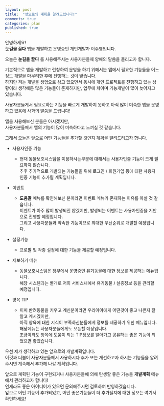 ```yaml
---
layout: post
title:  "앞으로의 계획을 알려드립니다!"
comments: true
categories: plan
published: true
---
```


안녕하세요!  
**눈길을 끌다** 앱을 개발하고 운영중인 개인개발자 이주영입니다.  

오늘은 **눈길을 끌다** 를 사용해주시는 사용자분들께 양해의 말씀을 올리고자 합니다.  

기본적으로 앱을 개발하고 런칭하여 운영을 하기 위해서는 앱에서 필요한 기능들을 어느정도 개발을 마무리한 후에 진행하는 것이 맞습니다.  
하지만 저는 개발을 생업으로 삼고 있으면서 동시에 개인 프로젝트를 진행하고 있는 상황이라 생각해둔 많은 기능들이 존재하지만, 업무에 치이며 기능개발이 많이 늦어지고 있습니다.  

사용자분들게서 필요로하는 기능을 빠르게 개발하지 못하고 아직 많이 미숙한 앱을 운영하고 있음에 사과의 말씀을 드립니다!  

앱을 사용해보신 분들은 아시곘지만,  
사용자분들께서 앱의 기능이 많이 미숙하다고 느끼실 것 같습니다.  

그래서 오늘은 앞으로 어떤 기능들을 추가할 것인지 계획을 알려드리고자 합니다.  

* 사용자인증 기능
  - 현재 동물보호시스템을 이용하시는부분에 대해서는 사용자인증 기능이 크게 필요하지 않습니다.  
    추후 추가적으로 개발되는 기능들을 위해 로그인 / 회원가입 등에 대한 사용자인증 기능이 추가될 계획입니다.

* 이벤트
  - **도움말** 메뉴를 확인해보신 분이라면 이벤트 메뉴가 존재하는 이유를 아실 것 같습니다.  
    이벤트가 아주 많이 발생되진 않겠지만, 발생되는 이벤트는 사용자인증을 기반으로 진행할 예정입니다.  
    그리고 사용자분들과 약속한 기능이므로 최대한 우선순위로 개발할 예정입니다.  

* 설정기능
  - 프로필 및 각종 설정에 대한 기능을 제공할 예정입니다.  

* 제보하기 메뉴  
  - 동물보호시스템은 정부에서 운영중인 유기동물에 대한 정보를 제공하는 메뉴입니다.  
    해당 시스템과는 별개로 저희 서비스내에서 유기동물 / 실종정보 등을 관리할 예정입니다.  

* 양육 TIP
  - 이미 반려동물을 키우고 계신분이라면 우리아이에게 어떤것이 좋고 나쁜지 잘 알고 계시겠지만,  
    아직 양육에 대한 지식이 부족하신분들에게 정보를 제공하기 위한 메뉴입니다.  
    해당메뉴는 사용자분들에게도 오픈할 예정입니다.  
    조금이라도 양육에 도움이 되는 TIP정보를 알아가고 공유하는 좋은 기능이 되었으면 좋겠습니다.  

우선 제가 생각하고 있는 앞으로의 개발계획입니다.  
이것과 더불어 사용자분들께서 사용하시다 추가 또는 개선하고자 하시는 기능들을 알려주시면 계속해서 추가해 나갈 계획입니다.  

앞으로 계획된 기능이 구현되거나 사용자분들에 의해 탄생할 좋은 기능을 **개발계획** 메뉴에서 관리하고자 합니다!  
언제라도 좋은 아이디어가 있으면 문의해주시면 검토하여 반영하겠습니다.  
앞으로 어떤 기능이 추가되었고, 어떤 좋은기능들이 더 추가될지에 대한 정보는 여기서 확인하세요!
